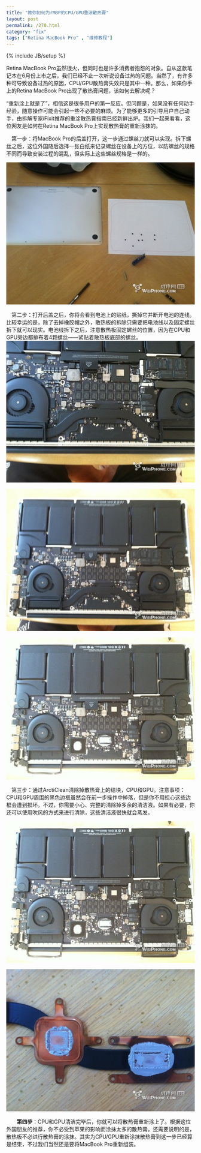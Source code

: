 ```yaml
---
title: "教你如何为rMBP的CPU/GPU重涂散热膏"
layout: post
permalink: /270.html
category: "fix"
tags: ["Retina MacBook Pro" , "维修教程"]
---
```

{% include JB/setup %}



Retina MacBook Pro虽然很火，但同时也是许多消费者抱怨的对象。自从这款笔记本在6月份上市之后，我们已经不止一次听说设备过热的问题。当然了，有许多种可导致设备过热的原因，CPU/GPU散热膏失效只是其中一种。那么，如果你手上的Retina MacBook Pro出现了散热膏问题，该如何去解决呢？

  

“重新涂上就是了”，相信这是很多用户的第一反应。但问题是，如果没有任何动手经验，随意操作可能会引起一些不必要的麻烦。为了能够更多的引导用户自己动手，由拆解专家iFixit推荐的重涂散热膏指南已经新鲜出炉。我们一起来看看，这位网友是如何在Retina MacBook Pro上实现散热膏的重新涂抹的。
 
  
 　第一步：将MacBook Pro的后盖打开，这一步通过螺丝刀就可以实现。拆下螺丝之后，这位外国随后选择一张白纸来记录螺丝在设备上的方位，以防螺丝的规格不同而导致安装过程的混乱，但实际上这些螺丝规格是一样的。

  
 
  <a href="/wp-content/uploads/sinapicv2-backup/270-ww2-bmiddle-a316108djw1enwmbk0e2tj20gf0cct9k.jpg" target="_blank"><img src="/wp-content/uploads/sinapicv2-backup/270-ww2-large-a316108djw1enwmbk0e2tj20gf0cct9k.jpg" alt="教你如何为rMBP的CPU/GPU重涂散热膏" /></a>

　第二步：打开后盖之后，你将会看到电池上的贴纸，撕掉它并断开电池的连线。比较幸运的是，除了去掉橡胶帽之外，散热板的拆除只需要把电池线以及固定螺丝拆下就可以现实。电池线拆下之后，注意散热板固定螺丝的位置，因为在CPU和GPU旁边都排布着4颗螺丝——紧贴着散热板底部的螺丝。
　<a href="/wp-content/uploads/sinapicv2-backup/270-ww3-bmiddle-a316108djw1enwmbnke2uj20gf0ccdhl.jpg" target="_blank"><img src="/wp-content/uploads/sinapicv2-backup/270-ww3-large-a316108djw1enwmbnke2uj20gf0ccdhl.jpg" alt="教你如何为rMBP的CPU/GPU重涂散热膏" /></a>
  </p>
  
  <p>
    <a href="/wp-content/uploads/sinapicv2-backup/270-ww3-bmiddle-a316108djw1enwmbrnb06j20gf0ccwfx.jpg" target="_blank"><img src="/wp-content/uploads/sinapicv2-backup/270-ww3-large-a316108djw1enwmbrnb06j20gf0ccwfx.jpg" alt="教你如何为rMBP的CPU/GPU重涂散热膏" /></a>
  </p>
  
  <p>
    <a href="/wp-content/uploads/sinapicv2-backup/270-ww3-bmiddle-a316108djw1enwmbvcx3fj20gf0ccq4k.jpg" target="_blank"><img src="/wp-content/uploads/sinapicv2-backup/270-ww3-large-a316108djw1enwmbvcx3fj20gf0ccq4k.jpg" alt="教你如何为rMBP的CPU/GPU重涂散热膏" /></a>
  </p>
  

　第三步：通过ArctiClean清除掉散热膏上的结块，CPU和GPU。注意事项：CPU和GPU周围的黑色边框虽然会在前一步操作中掉落，但是你不用担心这些边框会遭到损坏。不过，你需要小心、完整的清除掉多余的清洁液。如果有必要，你还可以使用吹风的方式来进行清除，这些清洁液很快就会蒸发。

  <p align="center">
<a href="/wp-content/uploads/sinapicv2-backup/270-ww1-bmiddle-a316108djw1enwmbzs6hkj20gf0ccq4k.jpg" target="_blank"><img class="alignleft" src="/wp-content/uploads/sinapicv2-backup/270-ww1-large-a316108djw1enwmbzs6hkj20gf0ccq4k.jpg" alt="教你如何为rMBP的CPU/GPU重涂散热膏" /></a>
  </p>
  
  
  <p>
    <a href="/wp-content/uploads/sinapicv2-backup/270-ww3-bmiddle-a316108djw1enwmcfomywj20gf0ccgn3.jpg" target="_blank"><img src="/wp-content/uploads/sinapicv2-backup/270-ww3-large-a316108djw1enwmcfomywj20gf0ccgn3.jpg" alt="教你如何为rMBP的CPU/GPU重涂散热膏" /></a>
  </p>
  
  <p>
    <strong>　　第四步</strong>：CPU和GPU清洁完毕后，你就可以将散热膏重新涂上了。根据这位外国朋友的推荐，你不必受到苹果的影响而涂抹太多的散热膏。还需要说明的是，散热板不必进行散热膏的涂抹。其实为CPU/GPU重新涂抹散热膏到这一步已经算是结束，不过我们当然还是要将MacBook Pro重新组装。
  


